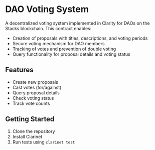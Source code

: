 # DAO Voting System

A decentralized voting system implemented in Clarity for DAOs on the Stacks blockchain. This contract enables:

- Creation of proposals with titles, descriptions, and voting periods
- Secure voting mechanism for DAO members
- Tracking of votes and prevention of double voting
- Query functionality for proposal details and voting status

## Features

- Create new proposals
- Cast votes (for/against)
- Query proposal details
- Check voting status
- Track vote counts

## Getting Started

1. Clone the repository
2. Install Clarinet
3. Run tests using `clarinet test`
